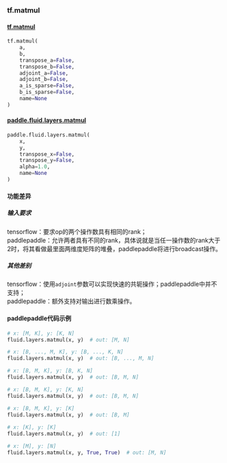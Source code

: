 
### tf.matmul

#### [tf.matmul](https://www.tensorflow.org/api_docs/python/tf/linalg/matmul)
``` python
tf.matmul(
    a,
    b,
    transpose_a=False,
    transpose_b=False,
    adjoint_a=False,
    adjoint_b=False,
    a_is_sparse=False,
    b_is_sparse=False,
    name=None
)
```

#### [paddle.fluid.layers.matmul](http://paddlepaddle.org/documentation/docs/zh/1.2/api_cn/layers_cn.html#cn-api-fluid-layers-matmul)
``` python
paddle.fluid.layers.matmul(
    x, 
    y, 
    transpose_x=False, 
    transpose_y=False, 
    alpha=1.0, 
    name=None
)
```

#### 功能差异
##### 输入要求
tensorflow：要求op的两个操作数具有相同的rank；  
paddlepaddle：允许两者具有不同的rank，具体说就是当任一操作数的rank大于2时，将其看做最里面两维度矩阵的堆叠，paddlepaddle将进行broadcast操作。

##### 其他差别
tensorflow：使用`adjoint`参数可以实现快速的共轭操作；paddlepaddle中并不支持；  
paddlepaddle：额外支持对输出进行数乘操作。


#### paddlepaddle代码示例
```python
# x: [M, K], y: [K, N]
fluid.layers.matmul(x, y)  # out: [M, N]

# x: [B, ..., M, K], y: [B, ..., K, N]
fluid.layers.matmul(x, y)  # out: [B, ..., M, N]

# x: [B, M, K], y: [B, K, N]
fluid.layers.matmul(x, y)  # out: [B, M, N]

# x: [B, M, K], y: [K, N]
fluid.layers.matmul(x, y)  # out: [B, M, N]

# x: [B, M, K], y: [K]
fluid.layers.matmul(x, y)  # out: [B, M]
        
# x: [K], y: [K]
fluid.layers.matmul(x, y)  # out: [1]

# x: [M], y: [N]
fluid.layers.matmul(x, y, True, True)  # out: [M, N]
```
